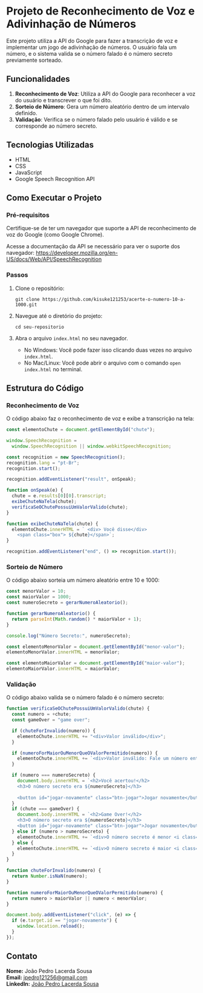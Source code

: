 # Projeto de Reconhecimento de Voz e Adivinhação de Números

Este projeto utiliza a API do Google para fazer a transcrição de voz e implementar um jogo de adivinhação de números. O usuário fala um número, e o sistema valida se o número falado é o número secreto previamente sorteado.

## Funcionalidades

1. **Reconhecimento de Voz**: Utiliza a API do Google para reconhecer a voz do usuário e transcrever o que foi dito.
2. **Sorteio de Número**: Gera um número aleatório dentro de um intervalo definido.
3. **Validação**: Verifica se o número falado pelo usuário é válido e se corresponde ao número secreto.

## Tecnologias Utilizadas

- HTML
- CSS
- JavaScript
- Google Speech Recognition API

## Como Executar o Projeto

### Pré-requisitos

Certifique-se de ter um navegador que suporte a API de reconhecimento de voz do Google (como Google Chrome).

Acesse a documentação da API se necessário para ver o suporte dos navegador:
https://developer.mozilla.org/en-US/docs/Web/API/SpeechRecognition

### Passos

1. Clone o repositório:

   `git clone https://github.com/kisuke121253/acerte-o-numero-10-a-1000.git`

2. Navegue até o diretório do projeto:

   `cd seu-repositorio`

3. Abra o arquivo `index.html` no seu navegador.

   - No Windows: Você pode fazer isso clicando duas vezes no arquivo `index.html`.
   - No Mac/Linux: Você pode abrir o arquivo com o comando `open index.html` no terminal.

## Estrutura do Código

### Reconhecimento de Voz

O código abaixo faz o reconhecimento de voz e exibe a transcrição na tela:

```javascript
const elementoChute = document.getElementById("chute");

window.SpeechRecognition =
  window.SpeechRecognition || window.webkitSpeechRecognition;

const recognition = new SpeechRecognition();
recognition.lang = "pt-Br";
recognition.start();

recognition.addEventListener("result", onSpeak);

function onSpeak(e) {
  chute = e.results[0][0].transcript;
  exibeChuteNaTela(chute);
  verificaSeOChutePossuiUmValorValido(chute);
}

function exibeChuteNaTela(chute) {
  elementoChute.innerHTML = ` <div> Você disse</div>
    <span class="box"> ${chute}</span>`;
}

recognition.addEventListener("end", () => recognition.start());
```
### Sorteio de Número

O código abaixo sorteia um número aleatório entre 10 e 1000:

```javascript
const menorValor = 10;
const maiorValor = 1000;
const numeroSecreto = gerarNumeroAleatorio();

function gerarNumeroAleatorio() {
  return parseInt(Math.random() * maiorValor + 1);
}

console.log("Número Secreto:", numeroSecreto);

const elementoMenorValor = document.getElementById("menor-valor");
elementoMenorValor.innerHTML = menorValor;

const elementoMaiorValor = document.getElementById("maior-valor");
elementoMaiorValor.innerHTML = maiorValor;
```
### Validação

O código abaixo valida se o número falado é o número secreto:

```javascript
function verificaSeOChutePossuiUmValorValido(chute) {
  const numero = +chute;
  const gameOver = "game over";

  if (chuteForInvalido(numero)) {
    elementoChute.innerHTML += "<div>Valor inválido</div>";
  }

  if (numeroForMaiorOuMenorQueOValorPermitido(numero)) {
    elementoChute.innerHTML += `<div>Valor inválido: Fale um número entre ${menorValor} e ${maiorValor}</div>`;
  }

  if (numero === numeroSecreto) {
    document.body.innerHTML = `<h2>Você acertou!</h2>
    <h3>O número secreto era ${numeroSecreto}</h3>
    
    <button id="jogar-novamente" class="btn-jogar">Jogar novamente</button>`;
  }
  if (chute === gameOver) {
    document.body.innerHTML = `<h2>Game Over!</h2>
    <h3>O número secreto era ${numeroSecreto}</h3>
    <button id="jogar-novamente" class="btn-jogar">Jogar novamente</button>`;
  } else if (numero > numeroSecreto) {
    elementoChute.innerHTML += `<div>O número secreto é menor <i class="fa-solid fa-down-long"></i></div>`;
  } else {
    elementoChute.innerHTML += `<div>O número secreto é maior <i class="fa-solid fa-up-long"></i></div>`;
  }
}

function chuteForInvalido(numero) {
  return Number.isNaN(numero);
}

function numeroForMaiorOuMenorQueOValorPermitido(numero) {
  return numero > maiorValor || numero < menorValor;
}

document.body.addEventListener("click", (e) => {
  if (e.target.id == "jogar-novamente") {
    window.location.reload();
  }
});
```
## Contato

**Nome:** João Pedro Lacerda Sousa  
**Email:** [jpedro121256@gmail.com](mailto:jpedro121256@gmail.com)  
**LinkedIn:** [João Pedro Lacerda Sousa](https://www.linkedin.com/in/joão-pedro-lacerda-sousa-0ab308244/)
